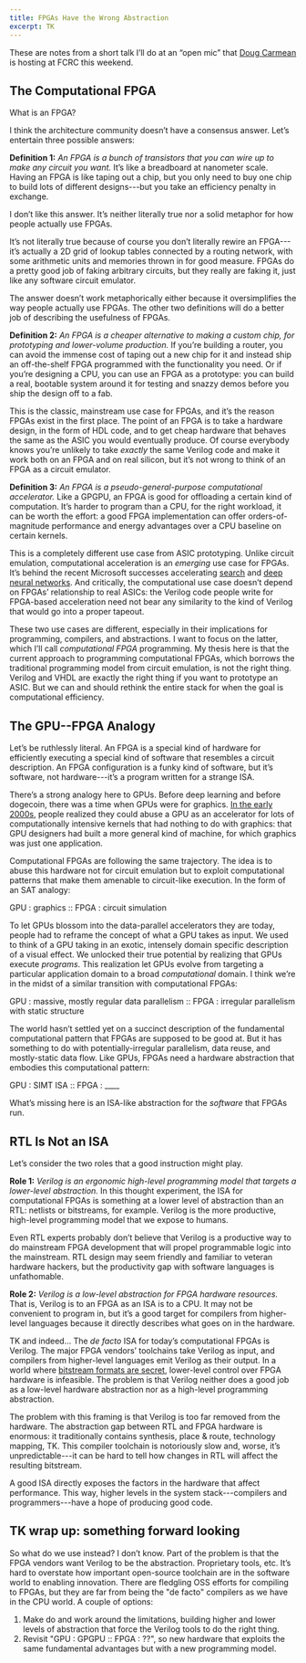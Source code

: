 ```yaml
---
title: FPGAs Have the Wrong Abstraction
excerpt: TK
---
```

<aside>
These are notes from a short talk I’ll do at an &ldquo;open mic&rdquo; that <a href="https://www.microsoft.com/en-us/research/people/dcarmean/">Doug Carmean</a> is hosting at FCRC this weekend.
</aside>

## The Computational FPGA

What is an FPGA?

I think the architecture community doesn’t have a consensus answer.
Let’s entertain three possible answers:

**Definition 1:** *An FPGA is a bunch of transistors that you can wire up to make any circuit you want.* It’s like a breadboard at nanometer scale. Having an FPGA is like taping out a chip, but you only need to buy one chip to build lots of different designs---but you take an efficiency penalty in exchange.

I don’t like this answer.
It’s neither literally true nor a solid metaphor for how people actually use FPGAs.

It’s not literally true because of course you don’t literally rewire an FPGA---it’s actually a 2D grid of lookup tables connected by a routing network, with some arithmetic units and memories thrown in for good measure.
FPGAs do a pretty good job of faking arbitrary circuits, but they really are faking it, just like any software circuit emulator.

The answer doesn’t work metaphorically either because it oversimplifies the way people actually use FPGAs.
The other two definitions will do a better job of describing the usefulness of FPGAs.

**Definition 2:** *An FPGA is a cheaper alternative to making a custom chip, for prototyping and lower-volume production.* If you’re building a router, you can avoid the immense cost of taping out a new chip for it and instead ship an off-the-shelf FPGA programmed with the functionality you need. Or if you’re designing a CPU, you can use an FPGA as a prototype: you can build a real, bootable system around it for testing and snazzy demos before you ship the design off to a fab.

This is the classic, mainstream use case for FPGAs, and it’s the reason FPGAs exist in the first place.
The point of an FPGA is to take a hardware design, in the form of HDL code, and to get cheap hardware that behaves the same as the ASIC you would eventually produce.
Of course everybody knows you’re unlikely to take *exactly* the same Verilog code and make it work both on an FPGA and on real silicon, but it’s not wrong to think of an FPGA as a circuit emulator.

**Definition 3:** *An FPGA is a pseudo-general-purpose computational accelerator.* Like a GPGPU, an FPGA is good for offloading a certain kind of computation. It’s harder to program than a CPU, for the right workload, it can be worth the effort: a good FPGA implementation can offer orders-of-magnitude performance and energy advantages over a CPU baseline on certain kernels.

This is a completely different use case from ASIC prototyping.
Unlike circuit emulation, computational acceleration is an *emerging* use case for FPGAs.
It’s behind the recent Microsoft successes accelerating [search][catapult] and [deep neural networks][brainwave].
And critically, the computational use case doesn’t depend on FPGAs’ relationship to real ASICs:
the Verilog code people write for FPGA-based acceleration need not bear any similarity to the kind of Verilog that would go into a proper tapeout.

[catapult]: https://www.microsoft.com/en-us/research/project/project-catapult/
[brainwave]: https://www.microsoft.com/en-us/research/project/project-brainwave/

These two use cases are different, especially in their implications for programming, compilers, and abstractions.
I want to focus on the latter, which I’ll call *computational FPGA* programming.
My thesis here is that the current approach to programming computational FPGAs, which borrows the traditional programming model from circuit emulation, is not the right thing.
Verilog and VHDL are exactly the right thing if you want to prototype an ASIC.
But we can and should rethink the entire stack for when the goal is computational efficiency.

## The GPU--FPGA Analogy

Let’s be ruthlessly literal.
An FPGA is a special kind of hardware for efficiently executing a special kind of software that resembles a circuit description.
An FPGA configuration is a funky kind of software, but it’s software, not hardware---it’s a program written for a strange ISA.

There’s a strong analogy here to GPUs.
Before deep learning and before dogecoin, there was a time when GPUs were for graphics.
[In the early 2000s][gpumm], people realized they could abuse a GPU as an accelerator for lots of computationally intensive kernels that had nothing to do with graphics: that GPU designers had built a more general kind of machine, for which graphics was just one application.

Computational FPGAs are following the same trajectory.
The idea is to abuse this hardware not for circuit emulation but to exploit computational patterns that make them amenable to circuit-like execution.
In the form of an SAT analogy:

<p class="showcase">
GPU : graphics :: FPGA : circuit simulation
</p>

To let GPUs blossom into the data-parallel accelerators they are today, people had to reframe the concept of what a GPU takes as input.
We used to think of a GPU taking in an exotic, intensely domain specific description of a visual effect.
We unlocked their true potential by realizing that GPUs execute *programs*.
This realization let GPUs evolve from targeting a particular application domain to a broad *computational* domain.
I think we’re in the midst of a similar transition with computational FPGAs:

<p class="showcase">
GPU : massive, mostly regular data parallelism :: FPGA : irregular parallelism with static structure
</p>

The world hasn’t settled yet on a succinct description of the fundamental computational pattern that FPGAs are supposed to be good at.
But it has something to do with potentially-irregular parallelism, data reuse, and mostly-static data flow.
Like GPUs, FPGAs need a hardware abstraction that embodies this computational pattern:

<p class="showcase">
GPU : SIMT ISA :: FPGA : ____
</p>

What’s missing here is an ISA-like abstraction for the *software* that FPGAs run.

[gpumm]: https://graphics.stanford.edu/papers/gpumatrixmult/gpumatrixmult.pdf

## RTL Is Not an ISA

Let’s consider the two roles that a good instruction might play.

**Role 1:** *Verilog is an ergonomic high-level programming model that targets a lower-level abstraction.*
In this thought experiment, the ISA for computational FPGAs is something at a lower level of abstraction than an RTL: netlists or bitstreams, for example.
Verilog is the more productive, high-level programming model that we expose to humans.

Even RTL experts probably don’t believe that Verilog is a productive way to do mainstream FPGA development that will propel programmable logic into the mainstream.
RTL design may seem friendly and familiar to veteran hardware hackers, but the productivity gap with software languages is unfathomable.

**Role 2:** *Verilog is a low-level abstraction for FPGA hardware resources.* That is, Verilog is to an FPGA as an ISA is to a CPU. It may not be convenient to program in, but it’s a good target for compilers from higher-level languages because it directly describes what goes on in the hardware.

TK and indeed…
The *de facto* ISA for today’s computational FPGAs is Verilog.
The major FPGA vendors’ toolchains take Verilog as input, and compilers from higher-level languages emit Verilog as their output.
In a world where [bitstream formats are secret][secretbs], lower-level control over FPGA hardware is infeasible.
The problem is that Verilog neither does a good job as a low-level hardware abstraction nor as a high-level programming abstraction.

The problem with this framing is that Verilog is too far removed from the hardware.
The abstraction gap between RTL and FPGA hardware is enormous: it traditionally contains synthesis, place & route, technology mapping, TK.
This compiler toolchain is notoriously slow and, worse, it’s unpredictable---it can be hard to tell how changes in RTL will affect the resulting bitstream.

A good ISA directly exposes the factors in the hardware that affect performance.
This way, higher levels in the system stack---compilers and programmers---have a hope of producing good code.

[secretbs]: http://www.megacz.com/thoughts/bitstream.secrecy.html

## TK wrap up: something forward looking

So what do we use instead?
I don’t know.
Part of the problem is that the FPGA vendors want Verilog to be the abstraction. Proprietary tools, etc. It’s hard to overstate how important open-source toolchain are in the software world to enabling innovation. There are fledgling OSS efforts for compiling to FPGAs, but they are far from being the "de facto" compilers as we have in the CPU world.
A couple of options:

1. Make do and work around the limitations, building higher and lower levels of abstraction that force the Verilog tools to do the right thing.
2. Revisit "GPU : GPGPU :: FPGA : ??", so new hardware that exploits the same fundamental advantages but with a new programming model.